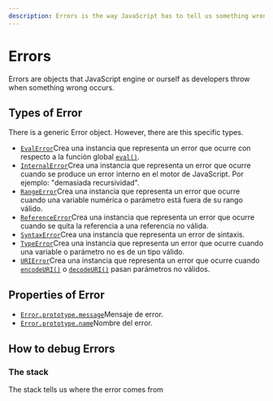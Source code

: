 ```yaml
---
description: Errors is the way JavaScript has to tell us something wrong has occurred
---
```


# Errors

Errors are objects that JavaScript engine or ourself as developers throw when something wrong occurs.

## Types of Error

There is a generic Error object. However, there are this specific types.

* [`EvalError`](https://developer.mozilla.org/es/docs/Web/JavaScript/Referencia/Objetos_globales/EvalError)Crea una instancia que representa un error que ocurre con respecto a la función global [`eval()`](https://developer.mozilla.org/es/docs/Web/JavaScript/Referencia/Objetos_globales/eval).
* [`InternalError`](https://developer.mozilla.org/es/docs/Web/JavaScript/Referencia/Objetos_globales/InternalError)Crea una instancia que representa un error que ocurre cuando se produce un error interno en el motor de JavaScript. Por ejemplo: "demasiada recursividad".
* [`RangeError`](https://developer.mozilla.org/es/docs/Web/JavaScript/Referencia/RangeError)Crea una instancia que representa un error que ocurre cuando una variable numérica o parámetro está fuera de su rango válido.
* [`ReferenceError`](https://developer.mozilla.org/es/docs/Web/JavaScript/Referencia/Objetos_globales/ReferenceError)Crea una instancia que representa un error que ocurre cuando se quita la referencia a una referencia no válida.
* [`SyntaxError`](https://developer.mozilla.org/es/docs/Web/JavaScript/Referencia/Objetos_globales/SyntaxError)Crea una instancia que representa un error de sintaxis.
* [`TypeError`](https://developer.mozilla.org/es/docs/Web/JavaScript/Referencia/TypeError)Crea una instancia que representa un error que ocurre cuando una variable o parámetro no es de un tipo válido.
* [`URIError`](https://developer.mozilla.org/es/docs/Web/JavaScript/Referencia/Objetos_globales/URIError)Crea una instancia que representa un error que ocurre cuando [`encodeURI()`](https://developer.mozilla.org/es/docs/Web/JavaScript/Referencia/Objetos_globales/encodeURI) o [`decodeURI()`](https://developer.mozilla.org/es/docs/Web/JavaScript/Referencia/Objetos_globales/decodeURI) pasan parámetros no válidos.

## Properties of Error

* [`Error.prototype.message`](https://developer.mozilla.org/es/docs/Web/JavaScript/Referencia/Objetos_globales/Error/message)Mensaje de error.
* [`Error.prototype.name`](https://developer.mozilla.org/es/docs/Web/JavaScript/Referencia/Objetos_globales/Error/name)Nombre del error.

## How to debug Errors

### The stack

The stack tells us where the error comes from



















